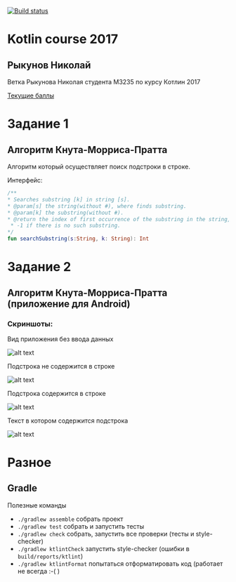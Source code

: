 [![Build status](https://api.travis-ci.org/Walingar/ctddev-kotlin-demo-2017.svg?branch=nikolay-rykunov-android)](https://travis-ci.org/Walingar/ctddev-kotlin-demo-2017)
# Kotlin course 2017
## Рыкунов Николай

Ветка Рыкунова Николая студента М3235 по курсу Котлин 2017

[Текущие баллы](https://docs.google.com/spreadsheets/d/1rpBErIUVnsn0_QTr-PFzxGzP3exrx2vTqB1tMRyDSB8/edit#gid=0&range=A91)

# Задание 1
## Алгоритм Кнута-Морриса-Пратта

Алгоритм который осуществляет поиск подстроки в строке.

Интерфейс:
```kotlin
/**
* Searches substring [k] in string [s].
* @param[s] the string(without #), where finds substring.
* @param[k] the substring(without #).
* @return the index of first occurrence of the substring in the string,
 * -1 if there is no such substring.
*/
fun searchSubstring(s:String, k: String): Int
```
# Задание 2
## Алгоритм Кнута-Морриса-Пратта (приложение для Android)
### Скриншоты:
Вид приложения без ввода данных

![alt text](artifacts/Without%20anything.png "Without anything")

Подстрока не содержится в строке

![alt text](artifacts/Substring%20doesn't%20occurrence.png "Substring doesn't occurrence")

Подстрока содержится в строке

![alt text](artifacts/pineaple%20and%20apple.png "pineapple and apple")

Текст в котором содержится подстрока

![alt text](artifacts/Big%20text%20with%20apple.png "Big text with apple")

# Разное

## Gradle

Полезные команды

* `./gradlew assemble` собрать проект
* `./gradlew test` собрать и запустить тесты
* `./gradlew check` собрать, запустить все проверки (тесты и style-checker)
* `./gradlew ktlintCheck` запустить style-checker (ошибки в `build/reports/ktlint`)
* `./gradlew ktlintFormat` попытаться отформатировать код (работает не всегда :-( )
